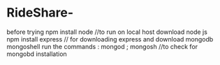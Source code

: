 # RideShare-
before trying 
npm install node    //to run on local host download node js    
npm install express       // for downloading express and download mongodb mongoshell 
run the 
commands : mongod ; mongosh    //to check for mongobd installation 
